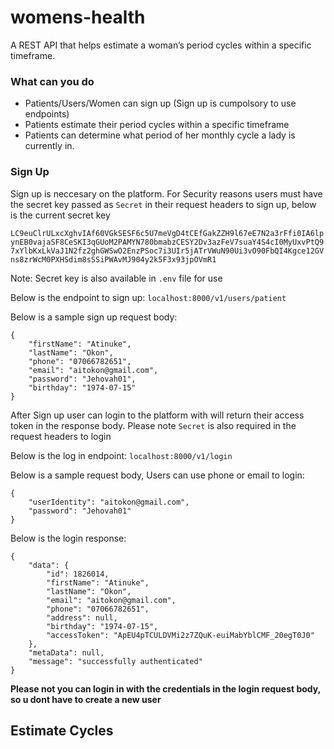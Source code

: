 # womens-health

A REST API that helps estimate a woman’s period cycles within a specific timeframe.

### What can you do
* Patients/Users/Women can sign up (Sign up is cumpolsory to use endpoints)
* Patients estimate their period cycles within a specific timeframe
* Patients can determine what period of her monthly cycle a lady is currently in.

### Sign Up
Sign up is neccesary on the platform.
For Security reasons users must have the secret key passed as `Secret` in their request headers to sign up, below is the current secret key

`LC9euClrULxcXghvIAf60VGkSESF6c5U7meVgD4tCEfGakZZH9l67eE7N2a3rFfi0IA6lpynEB0vajaSF8CeSKI3qGUoM2PAMYN780bmabzCESY2Dv3azFeV7suaY4S4cI0MyUxvPtQ97xYlbKxLkVaJ1N2fz2ghGWSwO2EnzPSoc7i3UIr5jATrVWuN90Ui3vO90FbQI4Kgce12GVns8zrWcM0PXHSdim8sSSiPWAvMJ904y2k5F3x93jpOVmR1`

Note: Secret key is also available in `.env` file for use

Below is the endpoint to sign up:
`localhost:8000/v1/users/patient`

Below is a sample sign up request body:
```
{
    "firstName": "Atinuke",
    "lastName": "Okon",
    "phone": "07066782651",
    "email": "aitokon@gmail.com",
    "password": "Jehovah01",
    "birthday": "1974-07-15"
}
```
After Sign up user can login to the platform with will return their access token in the response body. Please note `Secret` is also required in the request headers to login

Below is the log in endpoint:
`localhost:8000/v1/login`

Below is a sample request body, Users can use phone or email to login:
```
{
    "userIdentity": "aitokon@gmail.com",
    "password": "Jehovah01"
}
```

Below is the login response:
```
{
    "data": {
        "id": 1826014,
        "firstName": "Atinuke",
        "lastName": "Okon",
        "email": "aitokon@gmail.com",
        "phone": "07066782651",
        "address": null,
        "birthday": "1974-07-15",
        "accessToken": "ApEU4pTCULDVMi2z7ZQuK-euiMabYblCMF_20egT0J0"
    },
    "metaData": null,
    "message": "successfully authenticated"
}
```
**Please not you can login in with the credentials in the login request body, so u dont have to create a new user**

## Estimate Cycles